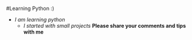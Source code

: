 #Learning Python :)
+ *I am learning python*
    + *I started with small projects*
**Please share your comments and tips with me**
